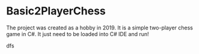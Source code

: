 # Basic2PlayerChess
The project was created as a hobby in 2019. It is a simple two-player chess game in C#. 
It just need to be loaded into C# IDE and run!

dfs
